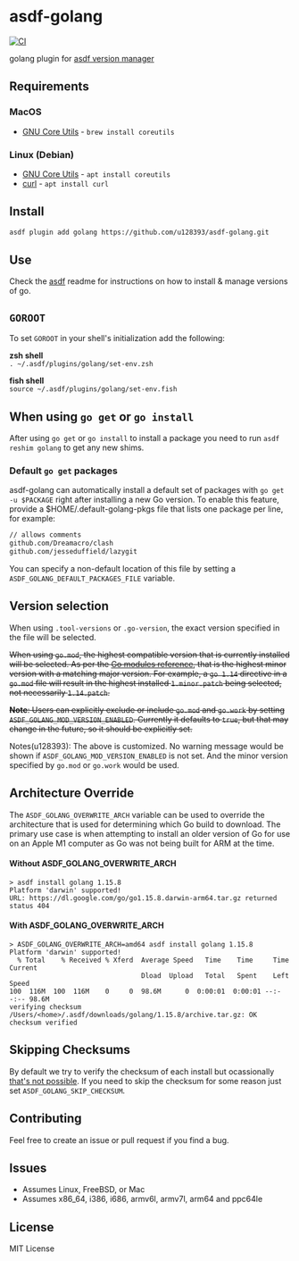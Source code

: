 # asdf-golang

[![CI](https://github.com/asdf-community/asdf-golang/actions/workflows/main.yml/badge.svg)](https://github.com/asdf-community/asdf-golang/actions/workflows/main.yml)

golang plugin for [asdf version manager](https://github.com/asdf-vm/asdf)

## Requirements

### MacOS

* [GNU Core Utils](http://www.gnu.org/software/coreutils/coreutils.html) - `brew install coreutils`

### Linux (Debian)

* [GNU Core Utils](http://www.gnu.org/software/coreutils/coreutils.html) - `apt install coreutils`
* [curl](https://curl.haxx.se) - `apt install curl`

## Install

```bash
asdf plugin add golang https://github.com/u128393/asdf-golang.git
```

## Use

Check the [asdf](https://github.com/asdf-vm/asdf) readme for instructions on how to install & manage versions of go.

## `GOROOT`

To set `GOROOT` in your shell's initialization add the following:

**zsh shell**  
`. ~/.asdf/plugins/golang/set-env.zsh`  

**fish shell**  
`source ~/.asdf/plugins/golang/set-env.fish`  

## When using `go get` or `go install`

After using `go get` or `go install` to install a package you need to run `asdf reshim golang` to get any new shims.

### Default `go get` packages

asdf-golang can automatically install a default set of packages with `go get -u $PACKAGE` right after installing a new Go version.
To enable this feature, provide a \$HOME/.default-golang-pkgs file that lists one package per line, for example:

```bash
// allows comments
github.com/Dreamacro/clash
github.com/jesseduffield/lazygit
```

You can specify a non-default location of this file by setting a `ASDF_GOLANG_DEFAULT_PACKAGES_FILE` variable.

## Version selection

When using `.tool-versions` or `.go-version`, the exact version specified in the
file will be selected.

~~When using `go.mod`, the highest compatible version that is currently installed
will be selected. As per the [Go modules
reference](https://golang.org/ref/mod#go-mod-file-go), that is the highest minor
version with a matching major version. For example, a `go 1.14` directive in a
`go.mod` file will result in the highest installed `1.minor.patch` being
selected, not necessarily `1.14.patch`.~~

~~**Note**: Users can explicitly exclude or include `go.mod` and `go.work` by
setting `ASDF_GOLANG_MOD_VERSION_ENABLED`. Currently it defaults to `true`, but that
may change in the future, so it should be explicitly set.~~

Notes(u128393): The above is customized. No warning message would be shown if
`ASDF_GOLANG_MOD_VERSION_ENABLED` is not set. And the minor version specified
by `go.mod` or `go.work` would be used.

## Architecture Override

The `ASDF_GOLANG_OVERWRITE_ARCH` variable can be used to override the architecture 
that is used for determining which Go build to download. The primary use case is when attempting 
to install an older version of Go for use on an Apple M1 computer as Go was not being built for ARM at the time.

#### Without ASDF_GOLANG_OVERWRITE_ARCH

```
> asdf install golang 1.15.8
Platform 'darwin' supported!
URL: https://dl.google.com/go/go1.15.8.darwin-arm64.tar.gz returned status 404
```

#### With ASDF_GOLANG_OVERWRITE_ARCH

```
> ASDF_GOLANG_OVERWRITE_ARCH=amd64 asdf install golang 1.15.8
Platform 'darwin' supported!
  % Total    % Received % Xferd  Average Speed   Time    Time     Time  Current
                                 Dload  Upload   Total   Spent    Left  Speed
100  116M  100  116M    0     0  98.6M      0  0:00:01  0:00:01 --:--:-- 98.6M
verifying checksum
/Users/<home>/.asdf/downloads/golang/1.15.8/archive.tar.gz: OK
checksum verified
```

## Skipping Checksums

By default we try to verify the checksum of each install but ocassionally [that's not possible](https://github.com/asdf-community/asdf-golang/issues/91).
If you need to skip the checksum for some reason just set `ASDF_GOLANG_SKIP_CHECKSUM`.

## Contributing

Feel free to create an issue or pull request if you find a bug.

## Issues

* Assumes Linux, FreeBSD, or Mac
* Assumes x86_64, i386, i686, armv6l, armv7l, arm64 and ppc64le

## License

MIT License
